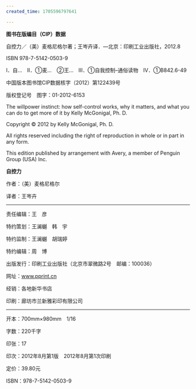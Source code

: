 ```yaml
---
created_time: 1705596797641

---
```

  

**图书在版编目（CIP）数据**

自控力／（美）麦格尼格尔著；王岑卉译．—北京：印刷工业出版社，2012.8

ISBN 978-7-5142-0503-9

Ⅰ．自…　Ⅱ．①麦…　②王…　Ⅲ．①自我控制–通俗读物　Ⅳ．①B842.6-49

中国版本图书馆CIP数据核字（2012）第122439号

版权登记号　图字：01-2012-6153

The willpower instinct: how self-control works, why it matters, and what you can do to get more of it by Kelly McGonigal, Ph. D.

Copyright © 2012 by Kelly McGonigal, Ph. D.

All rights reserved including the right of reproduction in whole or in part in any form.

This edition published by arrangement with Avery, a member of Penguin Group (USA) Inc.

**自控力**

作者：（美）麦格尼格尔

译者：王岑卉

---

责任编辑：王　彦

特约策划：王澜樾　韩　宇

特约监制：王澜樾　胡瑞婷

特约编辑：周　博

出版发行：印刷工业出版社（北京市翠微路2号　邮编：100036）

网址：www.pprint.cn

经销：各地新华书店

印刷：廊坊市兰新雅彩印有限公司

---

开本：700mm×980mm　1/16

字数：220千字

印张：17

印次：2012年8月第1版　2012年8月第1次印刷

定价：39.80元

ISBN：978-7-5142-0503-9